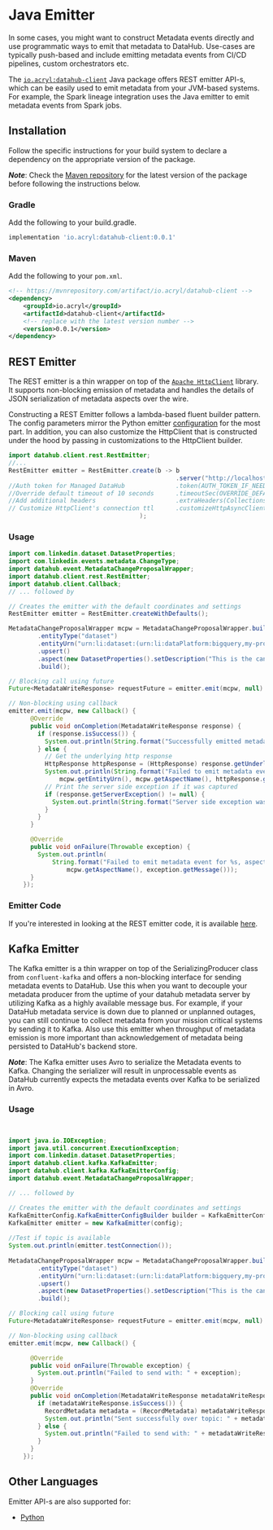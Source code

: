# Java Emitter

In some cases, you might want to construct Metadata events directly and use programmatic ways to emit that metadata to DataHub. Use-cases are typically push-based and include emitting metadata events from CI/CD pipelines, custom orchestrators etc.

The [`io.acryl:datahub-client`](https://mvnrepository.com/artifact/io.acryl/datahub-client) Java package offers REST emitter API-s, which can be easily used to emit metadata from your JVM-based systems. For example, the Spark lineage integration uses the Java emitter to emit metadata events from Spark jobs.


## Installation

Follow the specific instructions for your build system to declare a dependency on the appropriate version of the package. 

**_Note_**: Check the [Maven repository](https://mvnrepository.com/artifact/io.acryl/datahub-client) for the latest version of the package before following the instructions below.

### Gradle
Add the following to your build.gradle.
```gradle
implementation 'io.acryl:datahub-client:0.0.1'
```
### Maven
Add the following to your `pom.xml`.
```xml
<!-- https://mvnrepository.com/artifact/io.acryl/datahub-client -->
<dependency>
    <groupId>io.acryl</groupId>
    <artifactId>datahub-client</artifactId>
    <!-- replace with the latest version number -->
    <version>0.0.1</version>
</dependency>
```

## REST Emitter

The REST emitter is a thin wrapper on top of the [`Apache HttpClient`](https://hc.apache.org/httpcomponents-client-4.5.x/index.html) library. It supports non-blocking emission of metadata and handles the details of JSON serialization of metadata aspects over the wire.

Constructing a REST Emitter follows a lambda-based fluent builder pattern. The config parameters mirror the Python emitter [configuration](../../metadata-ingestion/sink_docs/datahub.md#config-details) for the most part. In addition, you can also customize the HttpClient that is constructed under the hood by passing in customizations to the HttpClient builder.
```java
import datahub.client.rest.RestEmitter;
//...
RestEmitter emitter = RestEmitter.create(b -> b
                                              .server("http://localhost:8080")
//Auth token for Managed DataHub              .token(AUTH_TOKEN_IF_NEEDED)
//Override default timeout of 10 seconds      .timeoutSec(OVERRIDE_DEFAULT_TIMEOUT_IN_SECONDS)
//Add additional headers                      .extraHeaders(Collections.singletonMap("Session-token", "MY_SESSION"))
// Customize HttpClient's connection ttl      .customizeHttpAsyncClient(c -> c.setConnectionTimeToLive(30, TimeUnit.SECONDS))
                                    );
```

### Usage

```java
import com.linkedin.dataset.DatasetProperties;
import com.linkedin.events.metadata.ChangeType;
import datahub.event.MetadataChangeProposalWrapper;
import datahub.client.rest.RestEmitter;
import datahub.client.Callback;
// ... followed by

// Creates the emitter with the default coordinates and settings
RestEmitter emitter = RestEmitter.createWithDefaults(); 

MetadataChangeProposalWrapper mcpw = MetadataChangeProposalWrapper.builder()
        .entityType("dataset")
        .entityUrn("urn:li:dataset:(urn:li:dataPlatform:bigquery,my-project.my-dataset.user-table,PROD)")
        .upsert()
        .aspect(new DatasetProperties().setDescription("This is the canonical User profile dataset"))
        .build();

// Blocking call using future
Future<MetadataWriteResponse> requestFuture = emitter.emit(mcpw, null).get();

// Non-blocking using callback
emitter.emit(mcpw, new Callback() {
      @Override
      public void onCompletion(MetadataWriteResponse response) {
        if (response.isSuccess()) {
          System.out.println(String.format("Successfully emitted metadata event for %s", mcpw.getEntityUrn()));
        } else {
          // Get the underlying http response
          HttpResponse httpResponse = (HttpResponse) response.getUnderlyingResponse();
          System.out.println(String.format("Failed to emit metadata event for %s, aspect: %s with status code: %d",
              mcpw.getEntityUrn(), mcpw.getAspectName(), httpResponse.getStatusLine().getStatusCode()));
          // Print the server side exception if it was captured
          if (response.getServerException() != null) {
            System.out.println(String.format("Server side exception was %s", response.getServerException()));
          }
        }
      }

      @Override
      public void onFailure(Throwable exception) {
        System.out.println(
            String.format("Failed to emit metadata event for %s, aspect: %s due to %s", mcpw.getEntityUrn(),
                mcpw.getAspectName(), exception.getMessage()));
      }
    });
```

### Emitter Code

If you're interested in looking at the REST emitter code, it is available [here](./datahub-client/src/main/java/datahub/client/rest/RestEmitter.java).

## Kafka Emitter

The Kafka emitter is a thin wrapper on top of the SerializingProducer class from `confluent-kafka` and offers a non-blocking interface for sending metadata events to DataHub. Use this when you want to decouple your metadata producer from the uptime of your datahub metadata server by utilizing Kafka as a highly available message bus. For example, if your DataHub metadata service is down due to planned or unplanned outages, you can still continue to collect metadata from your mission critical systems by sending it to Kafka. Also use this emitter when throughput of metadata emission is more important than acknowledgement of metadata being persisted to DataHub's backend store.

**_Note_**: The Kafka emitter uses Avro to serialize the Metadata events to Kafka. Changing the serializer will result in unprocessable events as DataHub currently expects the metadata events over Kafka to be serialized in Avro.


### Usage

```java


import java.io.IOException;
import java.util.concurrent.ExecutionException;
import com.linkedin.dataset.DatasetProperties;
import datahub.client.kafka.KafkaEmitter;
import datahub.client.kafka.KafkaEmitterConfig;
import datahub.event.MetadataChangeProposalWrapper;

// ... followed by

// Creates the emitter with the default coordinates and settings
KafkaEmitterConfig.KafkaEmitterConfigBuilder builder = KafkaEmitterConfig.builder(); KafkaEmitterConfig config = builder.build();
KafkaEmitter emitter = new KafkaEmitter(config);
 
//Test if topic is available
System.out.println(emitter.testConnection());
 
MetadataChangeProposalWrapper mcpw = MetadataChangeProposalWrapper.builder()
        .entityType("dataset")
        .entityUrn("urn:li:dataset:(urn:li:dataPlatform:bigquery,my-project.my-dataset.user-table,PROD)")
        .upsert()
        .aspect(new DatasetProperties().setDescription("This is the canonical User profile dataset"))
        .build();

// Blocking call using future
Future<MetadataWriteResponse> requestFuture = emitter.emit(mcpw, null).get();

// Non-blocking using callback
emitter.emit(mcpw, new Callback() {

      @Override
      public void onFailure(Throwable exception) {
        System.out.println("Failed to send with: " + exception);
      }
      @Override
      public void onCompletion(MetadataWriteResponse metadataWriteResponse) {
        if (metadataWriteResponse.isSuccess()) {
          RecordMetadata metadata = (RecordMetadata) metadataWriteResponse.getUnderlyingResponse();
          System.out.println("Sent successfully over topic: " + metadata.topic());
        } else {
          System.out.println("Failed to send with: " + metadataWriteResponse.getUnderlyingResponse());
        }
      }
    });


```

## Other Languages

Emitter API-s are also supported for:
- [Python](../../metadata-ingestion/as-a-library.md)


